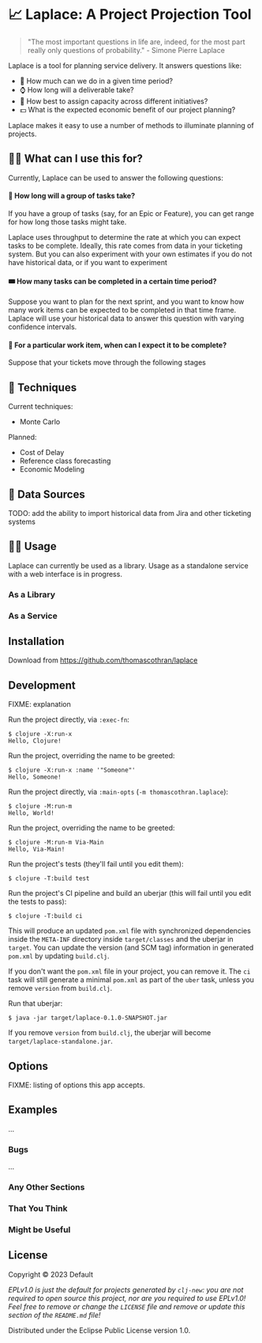 # 📈 Laplace: A Project Projection Tool

> "The most important questions in life are, indeed, for the most part really only questions of probability." - Simone Pierre Laplace

Laplace is a tool for planning service delivery. It answers questions like:

- :rocket: How much can we do in a given time period?
- :watch: How long will a deliverable take?
- :construction_worker: How best to assign capacity across different initiatives?
- :dollar: What is the expected economic benefit of our project planning?

Laplace makes it easy to use a number of methods to illuminate planning of projects.

## 👩‍💼 What can I use this for?

Currently, Laplace can be used to answer the following questions:

#### :calendar: How long will a group of tasks take?

If you have a group of tasks (say, for an Epic or Feature), you can get range for how long those tasks might take.

Laplace uses throughput to determine the rate at which you can expect tasks to be complete. Ideally, this rate comes from data in your ticketing system. But you can also experiment with your own estimates if you do not have historical data, or if you want to experiment

#### 🎟️ How many tasks can be completed in a certain time period?

Suppose you want to plan for the next sprint, and you want to know how many work items can be expected to be completed in that time frame. Laplace will use your historical data to answer this question with varying confidence intervals.

#### :ticket: For a particular work item, when can I expect it to be complete?

Suppose that your tickets move through the following stages

## 📑 Techniques

Current techniques:

- Monte Carlo

Planned:

- Cost of Delay
- Reference class forecasting
- Economic Modeling

## 🔢 Data Sources

TODO: add the ability to import historical data from Jira and other ticketing systems

## 👩🏽‍ Usage

Laplace can currently be used as a library. Usage as a standalone service with a web interface is in progress.

### As a Library

### As a Service

## Installation

Download from https://github.com/thomascothran/laplace

## Development

FIXME: explanation

Run the project directly, via `:exec-fn`:

    $ clojure -X:run-x
    Hello, Clojure!

Run the project, overriding the name to be greeted:

    $ clojure -X:run-x :name '"Someone"'
    Hello, Someone!

Run the project directly, via `:main-opts` (`-m thomascothran.laplace`):

    $ clojure -M:run-m
    Hello, World!

Run the project, overriding the name to be greeted:

    $ clojure -M:run-m Via-Main
    Hello, Via-Main!

Run the project's tests (they'll fail until you edit them):

    $ clojure -T:build test

Run the project's CI pipeline and build an uberjar (this will fail until you edit the tests to pass):

    $ clojure -T:build ci

This will produce an updated `pom.xml` file with synchronized dependencies inside the `META-INF`
directory inside `target/classes` and the uberjar in `target`. You can update the version (and SCM tag)
information in generated `pom.xml` by updating `build.clj`.

If you don't want the `pom.xml` file in your project, you can remove it. The `ci` task will
still generate a minimal `pom.xml` as part of the `uber` task, unless you remove `version`
from `build.clj`.

Run that uberjar:

    $ java -jar target/laplace-0.1.0-SNAPSHOT.jar

If you remove `version` from `build.clj`, the uberjar will become `target/laplace-standalone.jar`.

## Options

FIXME: listing of options this app accepts.

## Examples

...

### Bugs

...

### Any Other Sections
### That You Think
### Might be Useful

## License

Copyright © 2023 Default

_EPLv1.0 is just the default for projects generated by `clj-new`: you are not_
_required to open source this project, nor are you required to use EPLv1.0!_
_Feel free to remove or change the `LICENSE` file and remove or update this_
_section of the `README.md` file!_

Distributed under the Eclipse Public License version 1.0.
